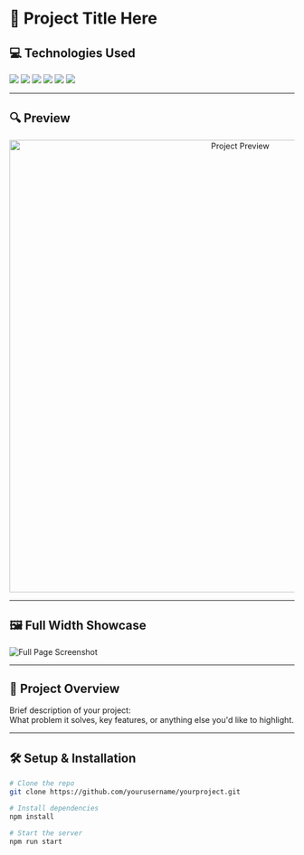 # 🚀 Project Title Here

## 💻 Technologies Used

<p align="left">
  <img src="https://img.shields.io/badge/HTML5-E34F26?style=for-the-badge&logo=html5&logoColor=white"/>
  <img src="https://img.shields.io/badge/CSS3-1572B6?style=for-the-badge&logo=css3&logoColor=white"/>
  <img src="https://img.shields.io/badge/JavaScript-F7DF1E?style=for-the-badge&logo=javascript&logoColor=black"/>
  <img src="https://img.shields.io/badge/React-61DAFB?style=for-the-badge&logo=react&logoColor=black"/>
  <img src="https://img.shields.io/badge/Node.js-339933?style=for-the-badge&logo=nodedotjs&logoColor=white"/>
  <img src="https://img.shields.io/badge/MongoDB-4EA94B?style=for-the-badge&logo=mongodb&logoColor=white"/>
</p>

---

## 🔍 Preview

<div align="center">
  <img src="https://your-preview-image-link.com/preview.png" alt="Project Preview" width="800"/>
</div>

---

## 🖼 Full Width Showcase

<img src="https://your-full-width-image-link.com/fullwidth.png" alt="Full Page Screenshot"/>

---

## 📂 Project Overview

Brief description of your project:  
What problem it solves, key features, or anything else you'd like to highlight.

---

## 🛠 Setup & Installation

```bash
# Clone the repo
git clone https://github.com/yourusername/yourproject.git

# Install dependencies
npm install

# Start the server
npm run start
